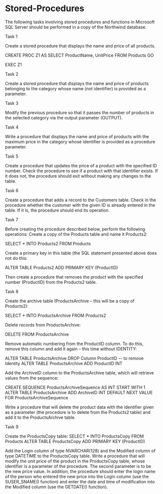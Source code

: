 # Stored-Procedures


The following tasks involving stored procedures and functions in Microsoft SQL Server should be performed in a copy of the Northwind database.


Task 1

Create a stored procedure that displays the name and price of all products.

CREATE PROC Z1
AS
SELECT ProductName, UnitPrice
FROM Products
GO

EXEC Z1


Task 2

Create a stored procedure that displays the name and price of products belonging to the category whose name (not identifier) ​​is provided as a parameter.


Task 3

Modify the previous procedure so that it passes the number of products in the selected category via the output parameter (OUTPUT).


Task 4

Write a procedure that displays the name and price of products with the maximum price in the category whose identifier is provided as a procedure parameter.


Task 5

Create a procedure that updates the price of a product with the specified ID number. Check the procedure to see if a product with that identifier exists. 
If it does not, the procedure should exit without making any changes to the table.


Task 6

Create a procedure that adds a record to the Customers table. Check in the procedure whether the customer with the given ID is already entered in the table. 
If it is, the procedure should end its operation.


Task 7

Before creating the procedure described below, perform the following operations:
Create a copy of the Products table and name it Products2:


SELECT * INTO Products2 FROM Products

Create a primary key in this table (the SQL statement presented above does not do this:

ALTER TABLE Products2 ADD PRIMARY KEY (ProductID)

Then create a procedure that removes the product with the specified number (ProductID) from the Products2 table.


Task 8

Create the archive table (ProductsArchive – this will be a copy of Products2):

SELECT * INTO ProductsArchive FROM Products2

Delete records from ProductsArchive:

DELETE FROM ProductsArchive

Remove automatic numbering from the ProductID column. To do this, remove this column and add it again – this time without IDENTITY:

ALTER TABLE ProductsArchive DROP Column ProductID -- to remove Identity
ALTER TABLE ProductsArchive ADD ProductID INT

Add the ArchiveID column to the ProductsArchive table, which will retrieve values ​​from the sequence:

CREATE SEQUENCE ProductsArchiveSequence AS INT START WITH 1
ALTER TABLE ProductsArchive ADD ArchiveID INT
DEFAULT NEXT VALUE FOR ProductsArchiveSequence

Write a procedure that will delete the product data with the identifier given as a parameter 
(the procedure is to delete from the Products2 table) and add it to the ProductsArchive table.


Task 9

Create the ProductsCopy table:
SELECT * INTO ProductsCopy FROM Products
ALTER TABLE ProductsCopy ADD PRIMARY KEY (ProductID)

Add the Login column of type NVARCHAR(128) and the Modified column of type DATETIME to the ProductsCopy table.
Write a procedure that will modify the unit price of the product in the ProductsCopy table, whose identifier is a parameter of the procedure. 
The second parameter is to be the new price value. In addition, the procedure should enter the login name of the person who entered the new price 
into the Login column (use the SUSER_SNAME() function) and enter the date and time of modification into the Modified column (use the GETDATE() function).
